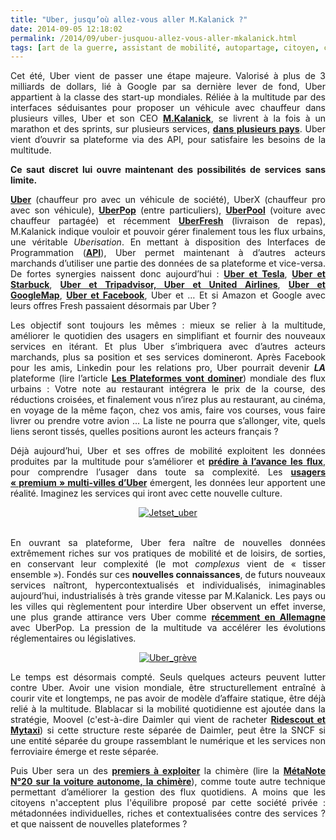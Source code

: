 ```yaml
---
title: "Uber, jusqu’où allez-vous aller M.Kalanick ?"
date: 2014-09-05 12:18:02
permalink: /2014/09/uber-jusquou-allez-vous-aller-mkalanick.html
tags: [art de la guerre, assistant de mobilité, autopartage, citoyen, commuter, confiance, congestion, connectivité, covoiturage, données réelles, innovation, logistique, marketing individualisé, plate-forme, Service de mobilité, taxi, Uber]
---
```


<p style="text-align: justify">Cet été, Uber vient de passer une étape majeure. Valorisé à plus de 3 milliards de dollars, lié à Google par sa dernière lever de fond, Uber appartient à la classe des start-up mondiales. Réliée à la multitude par des interfaces séduisantes pour proposer un véhicule avec chauffeur dans plusieurs villes, Uber et son CEO <strong><a href="http://www.crunchbase.com/person/travis-kalanick">M.Kalanick</a></strong>, se livrent à la fois à un marathon et des sprints, sur plusieurs services, <strong><a href="http://www.tdg.ch/geneve/actu-genevoise/uber-lance-service-limousines-lowcost-geneve/story/31798785">dans plusieurs pays</a></strong>. Uber vient d’ouvrir sa plateforme via des API, pour satisfaire les besoins de la multitude.</p> <p style="text-align: justify"><strong>Ce saut discret lui ouvre maintenant des possibilités de services sans limite.</strong></p>   <!--more-->  <p style="text-align: justify"><strong><a href="https://www.uber.com/">Uber</a></strong> (chauffeur pro avec un véhicule de société), UberX (chauffeur pro avec son véhicule), <strong><a href="https://gabrielplassat.github.io/transportsdufutur/2014/02/uberpop-un-nouveau-service-urbain-de-taxi-entre-particulier-.html">UberPop</a></strong> (entre particuliers), <strong><a href="http://siliconvalley.blog.lemonde.fr/2014/08/06/hitch-la-start-up-qui-a-inspire-uberpool-le-nouveau-service-duber/">UberPool</a></strong> (voiture avec chauffeur partagée) et récemment <strong><a href="http://techcrunch.com/2014/08/26/uberfresh/?ncid=twittersocialshare">UberFresh</a></strong> (livraison de repas), M.Kalanick indique vouloir et pouvoir gérer finalement tous les flux urbains, une véritable <em>Uberisation</em>. En mettant à disposition des Interfaces de Programmation (<strong><a href="http://fr.wikipedia.org/wiki/Interface_de_programmation">API</a></strong>), Uber permet maintenant à d’autres acteurs marchands d’utiliser une partie des données de sa plateforme et vice-versa. De fortes synergies naissent donc aujourd’hui : <strong><a href="http://www.cnet.com/news/uber-and-tesla-partner-up-in-shanghai/">Uber et Tesla</a></strong>, <strong><a href="http://ht.ly/B7j18">Uber et Starbuck</a></strong>, <strong><a href="http://techcrunch.com/2014/08/20/uber-api-part-deux/?ncid=twittersocialshare">Uber et Tripadvisor, Uber et United Airlines</a></strong>, <strong><a href="http://techcrunch.com/2014/05/06/google-maps-on-mobile-gets-uber-integration-and-more/?ncid=rss">Uber et GoogleMap</a></strong>, <strong><a href="http://recode.net/2014/07/24/facebook-and-uber-discuss-integration-of-car-service-into-messenger/">Uber et Facebook</a></strong>, Uber et … Et si Amazon et Google avec leurs offres Fresh passaient désormais par Uber ?</p> <p style="text-align: justify">Les objectif sont toujours les mêmes : mieux se relier à la multitude, améliorer le quotidien des usagers en simplifiant et fournir des nouveaux services en itérant. Et plus Uber s’imbriquera avec d’autres acteurs marchands, plus sa position et ses services domineront. Après Facebook pour les amis, Linkedin pour les relations pro, Uber pourrait devenir <strong><em>LA</em></strong> plateforme (lire l’article <strong><a href="https://gabrielplassat.github.io/transportsdufutur/2014/04/les-plateformes-vont-dominer.html">Les Plateformes vont dominer</a></strong>) mondiale des flux urbains : Votre note au restaurant intégrera le prix de la course, des réductions croisées, et finalement vous n’irez plus au restaurant, au cinéma, en voyage de la même façon, chez vos amis, faire vos courses, vous faire livrer ou prendre votre avion … La liste ne pourra que s’allonger, vite, quels liens seront tissés, quelles positions auront les acteurs français ?</p> <p style="text-align: justify">Déjà aujourd’hui, Uber et ses offres de mobilité exploitent les données produites par la multitude pour s’améliorer et<strong> <a href="http://venturebeat.com/2014/09/02/uber-uses-data-science-to-predict-where-its-riders-want-to-go/">prédire à l’avance les flux</a></strong>, pour comprendre l’usager dans toute sa complexité. Les <strong><a href="http://blog.uber.com/uber-jetsetters">usagers « premium » multi-villes d’Uber</a></strong> émergent, les données leur apportent une réalité. Imaginez les services qui iront avec cette nouvelle culture.</p> <p style="text-align: center"><a class="asset-img-link" href="https://gabrielplassat.github.io/transportsdufutur/wp-content/uploads/sites/6/old/6a0120a66d2ad4970b01b7c6d9ebb1970b-pi.png"><img alt="Jetset_uber" class="asset  asset-image at-xid-6a0120a66d2ad4970b01b7c6d9ebb1970b img-responsive" src="/wp-content/uploads/sites/6/old/6a0120a66d2ad4970b01b7c6d9ebb1970b-500wi.png" style="margin-left: auto;margin-right: auto" title="Jetset_uber" /></a><br /><br /></p> <p style="text-align: justify">En ouvrant sa plateforme, Uber fera naître de nouvelles données extrêmement riches sur vos pratiques de mobilité et de loisirs, de sorties, en conservant leur complexité (le mot <em>complexus</em> vient de « tisser ensemble »). Fondés sur ces <strong>nouvelles connaissances</strong>, de futurs nouveaux services naîtront, hypercontextualisés et individualisés, inimaginables aujourd’hui, industrialisés à très grande vitesse par M.Kalanick. Les pays ou les villes qui règlementent pour interdire Uber observent un effet inverse, une plus grande attirance vers Uber comme <strong><a href="http://www.theguardian.com/technology/2014/sep/04/uber-says-german-signups-rocketed-after-ban-but-by-how-many-exactly">récemment en Allemagne</a></strong> avec UberPop. La pression de la multitude va accélérer les évolutions réglementaires ou législatives.</p> <p style="text-align: center"><a class="asset-img-link" href="https://gabrielplassat.github.io/transportsdufutur/wp-content/uploads/sites/6/old/6a0120a66d2ad4970b01a73e0fd361970d-pi.png"><img alt="Uber_grève" class="asset  asset-image at-xid-6a0120a66d2ad4970b01a73e0fd361970d img-responsive" src="/wp-content/uploads/sites/6/old/6a0120a66d2ad4970b01a73e0fd361970d-500wi.png" style="margin-left: auto;margin-right: auto" title="Uber_grève" /></a> </p> <p style="text-align: justify">Le temps est désormais compté. Seuls quelques acteurs peuvent lutter contre Uber. Avoir une vision mondiale, être structurellement entraîné à courir vite et longtemps, ne pas avoir de modèle d’affaire statique, être déjà relié à la multitude. Blablacar si la mobilité quotidienne est ajoutée dans la stratégie, Moovel (c'est-à-dire Daimler qui vient de racheter <strong><a href="http://www.washingtonpost.com/blogs/innovations/wp/2014/09/03/moovel-acquires-ridescout-mytaxi-to-further-its-vision-for-urban-mobility-in-the-21st-century/">Ridescout et Mytaxi</a></strong>) si cette structure reste séparée de Daimler, peut être la SNCF si une entité séparée du groupe rassemblant le numérique et les services non ferroviaire émerge et reste séparée.</p> <p style="text-align: justify">Puis Uber sera un des <strong><a href="http://pando.com/2014/05/28/travis-kalanick-i-cant-wait-for-self-driving-cars-so-i-can-fire-all-uber-drivers-audience-member-dont-be-a-dick/">premiers à exploiter</a></strong> la chimère (lire la <strong><a href="https://gabrielplassat.github.io/transportsdufutur/2014/04/metanote-20-la-voiture-sans-conducteur-la-chimere.html">MétaNote N°20 sur la voiture autonome, la chimère</a></strong>), comme toute autre technique permettant d’améliorer la gestion des flux quotidiens. A moins que les citoyens n'acceptent plus l'équilibre proposé par cette société privée : métadonnées individuelles, riches et contextualisées contre des services ? et que naissent de nouvelles plateformes ?</p>
